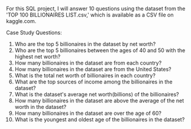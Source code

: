 For this SQL project, I will answer 10 questions using the dataset from the 'TOP 100 BILLIONAIRES LIST.csv,' which is available as a CSV file on kaggle.com.


Case Study Questions:

1.   Who are the top 5 billionaires in the dataset by net worth?
2.   Who are the top 5 billionaires between the ages of 40 and 50 with the highest net worth?
3.   How many billionaires in the dataset are from each country?
4.   How many billionaires in the dataset are from the United States?
5.   What is the total net worth of billionaires in each country?
6.   What are the top sources of income among the billionaires in the dataset?
7.   What is the dataset's average net worth(billions) of the billionaires?
8.   How many billionaires in the dataset are above the average of the net worth in the dataset?
9.   How many billionaires in the dataset are over the age of 60?
10.   What is the youngest and oldest age of the billionaires in the dataset?


